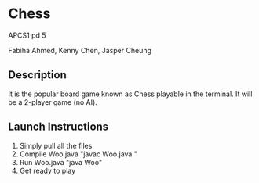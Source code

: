 # Chess
APCS1 pd 5

Fabiha Ahmed, Kenny Chen, Jasper Cheung

## Description 
It is the popular board game known as Chess playable in the terminal. It will be a 2-player game (no AI).

## Launch Instructions
1. Simply pull all the files 
2. Compile Woo.java "javac Woo.java "
3. Run Woo.java "java Woo"
4. Get ready to play


